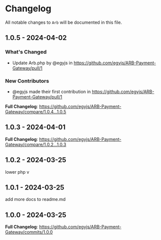 # Changelog

All notable changes to `Arb` will be documented in this file.

## 1.0.5 - 2024-04-02

### What's Changed

* Update Arb.php by @egyjs in https://github.com/egyjs/ARB-Payment-Gateway/pull/1

### New Contributors

* @egyjs made their first contribution in https://github.com/egyjs/ARB-Payment-Gateway/pull/1

**Full Changelog**: https://github.com/egyjs/ARB-Payment-Gateway/compare/1.0.4...1.0.5

## 1.0.3 - 2024-04-01

**Full Changelog**: https://github.com/egyjs/ARB-Payment-Gateway/compare/1.0.2...1.0.3

## 1.0.2 - 2024-03-25

lower php v

## 1.0.1 - 2024-03-25

add more docs to readme.md

## 1.0.0 - 2024-03-25

**Full Changelog**: https://github.com/egyjs/ARB-Payment-Gateway/commits/1.0.0
